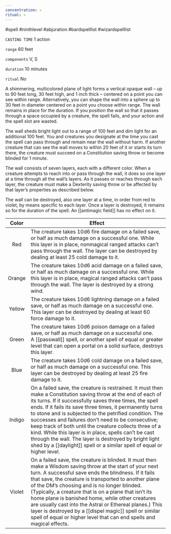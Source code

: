 ```yaml
---
concentration: 𐄂
ritual: 𐄂
---
```

#spell #ninthlevel #abjuration #bardspelllist #wizardspelllist

`CASTING TIME`
1 action

`range`
60 feet

`components`
V, S

`duration`
10 minutes

`ritual`
No

A shimmering, multicolored plane of light forms a vertical opaque wall – up to 90 feet long, 30 feet high, and 1 inch thick – centered on a point you can see within range. Alternatively, you can shape the wall into a sphere up to 30 feet in diameter centered on a point you choose within range. The wall remains in place for the duration. If you position the wall so that it passes through a space occupied by a creature, the spell fails, and your action and the spell slot are wasted.

The wall sheds bright light out to a range of 100 feet and dim light for an additional 100 feet. You and creatures you designate at the time you cast the spell can pass through and remain near the wall without harm. If another creature that can see the wall moves to within 20 feet of it or starts its turn there, the creature must succeed on a Constitution saving throw or become blinded for 1 minute.

The wall consists of seven layers, each with a different color. When a creature attempts to reach into or pass through the wall, it does so one layer at a time through all the wall’s layers. As it passes or reaches through each layer, the creature must make a Dexterity saving throw or be affected by that layer’s properties as described below.

The wall can be destroyed, also one layer at a time, in order from red to violet, by means specific to each layer. Once a layer is destroyed, it remains so for the duration of the spell. An [[antimagic field]] has no effect on it.

| **Color** | **Effect**                                                                                                                                                                                                                                                                                                                                                                                                                                                                                                                                                                                                     |
|:---------:| -------------------------------------------------------------------------------------------------------------------------------------------------------------------------------------------------------------------------------------------------------------------------------------------------------------------------------------------------------------------------------------------------------------------------------------------------------------------------------------------------------------------------------------------------------------------------------------------------------------- |
|    Red    | The creature takes 10d6 fire damage on a failed save, or half as much damage on a successful one. While this layer is in place, nonmagical ranged attacks can’t pass through the wall. The layer can be destroyed by dealing at least 25 cold damage to it.                                                                                                                                                                                                                                                                                                                                                    |
|  Orange   | The creature takes 10d6 acid damage on a failed save, or half as much damage on a successful one. While this layer is in place, magical ranged attacks can’t pass through the wall. The layer is destroyed by a strong wind.                                                                                                                                                                                                                                                                                                                                                                                   |
|  Yellow   | The creature takes 10d6 lightning damage on a failed save, or half as much damage on a successful one. This layer can be destroyed by dealing at least 60 force damage to it.                                                                                                                                                                                                                                                                                                                                                                                                                                  |
|   Green   | The creature takes 10d6 poison damage on a failed save, or half as much damage on a successful one. A [[passwall]] spell, or another spell of equal or greater level that can open a portal on a solid surface, destroys this layer.                                                                                                                                                                                                                                                                                                                                                                           |
|   Blue    | The creature takes 10d6 cold damage on a failed save, or half as much damage on a successful one. This layer can be destroyed by dealing at least 25 fire damage to it.                                                                                                                                                                                                                                                                                                                                                                                                                                        |
|  Indigo   | On a failed save, the creature is restrained. It must then make a Constitution saving throw at the end of each of its turns. If it successfully saves three times, the spell ends. If it fails its save three times, it permanently turns to stone and is subjected to the petrified condition. The successes and failures don’t need to be consecutive; keep track of both until the creature collects three of a kind. While this layer is in place, spells can’t be cast through the wall. The layer is destroyed by bright light shed by a [[daylight]] spell or a similar spell of equal or higher level. |
|  Violet   | On a failed save, the creature is blinded. It must then make a Wisdom saving throw at the start of your next turn. A successful save ends the blindness. If it fails that save, the creature is transported to another plane of the DM’s choosing and is no longer blinded. (Typically, a creature that is on a plane that isn’t its home plane is banished home, while other creatures are usually cast into the Astral or Ethereal planes.) This layer is destroyed by a [[dispel magic]] spell or similar spell of equal or higher level that can end spells and magical effects.                           |